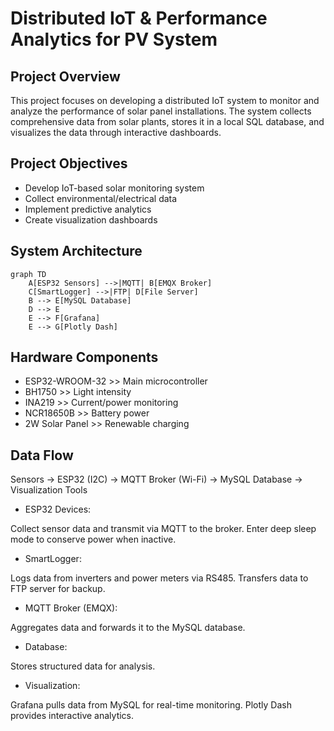 # Distributed IoT & Performance Analytics for PV System

## Project Overview
This project focuses on developing a distributed IoT system to monitor and analyze the performance of solar panel installations. 
The system collects comprehensive data from solar plants, stores it in a local SQL database, and visualizes the data through interactive dashboards.

## Project Objectives
- Develop IoT-based solar monitoring system
- Collect environmental/electrical data
- Implement predictive analytics
- Create visualization dashboards

## System Architecture
```mermaid
graph TD
    A[ESP32 Sensors] -->|MQTT| B[EMQX Broker]
    C[SmartLogger] -->|FTP| D[File Server]
    B --> E[MySQL Database]
    D --> E
    E --> F[Grafana]
    E --> G[Plotly Dash]
```

## Hardware Components
- ESP32-WROOM-32 >> Main microcontroller
- BH1750 >> Light intensity
- INA219 >> Current/power monitoring
- NCR18650B	>> Battery power
- 2W Solar Panel >> Renewable charging

## Data Flow
Sensors → ESP32 (I2C) → MQTT Broker (Wi-Fi) → MySQL Database → Visualization Tools

- ESP32 Devices:

Collect sensor data and transmit via MQTT to the broker.
Enter deep sleep mode to conserve power when inactive.

- SmartLogger:

Logs data from inverters and power meters via RS485.
Transfers data to FTP server for backup.

- MQTT Broker (EMQX):

Aggregates data and forwards it to the MySQL database.

- Database:

Stores structured data for analysis.

- Visualization:

Grafana pulls data from MySQL for real-time monitoring.
Plotly Dash provides interactive analytics.

